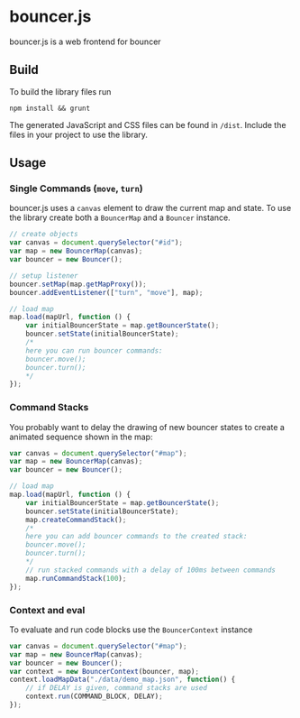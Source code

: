 # bouncer.js
bouncer.js is a web frontend for bouncer

## Build
To build the library files run

```
npm install && grunt
```

The generated JavaScript and CSS files can be found in `/dist`. Include the files in your project to use the library.

## Usage

### Single Commands (`move`, `turn`)
bouncer.js uses a `canvas` element to draw the current map and state. To use the library create both a `BouncerMap` and a `Bouncer` instance.

```javascript
// create objects
var canvas = document.querySelector("#id");
var map = new BouncerMap(canvas);
var bouncer = new Bouncer();

// setup listener
bouncer.setMap(map.getMapProxy());
bouncer.addEventListener(["turn", "move"], map);

// load map
map.load(mapUrl, function () {
    var initialBouncerState = map.getBouncerState();
    bouncer.setState(initialBouncerState);
    /*
    here you can run bouncer commands:
    bouncer.move();
    bouncer.turn();
    */
});
```

### Command Stacks
You probably want to delay the drawing of new bouncer states to create a animated sequence shown in the map:

```javascript
var canvas = document.querySelector("#map");
var map = new BouncerMap(canvas);
var bouncer = new Bouncer();

// load map
map.load(mapUrl, function () {
    var initialBouncerState = map.getBouncerState();
    bouncer.setState(initialBouncerState);
    map.createCommandStack();
    /*
    here you can add bouncer commands to the created stack:
    bouncer.move();
    bouncer.turn();
    */
    // run stacked commands with a delay of 100ms between commands
    map.runCommandStack(100);
});
```

### Context and eval
To evaluate and run code blocks use the `BouncerContext` instance

```javascript
var canvas = document.querySelector("#map");
var map = new BouncerMap(canvas);
var bouncer = new Bouncer();
var context = new BouncerContext(bouncer, map);
context.loadMapData("./data/demo_map.json", function() {
	// if DELAY is given, command stacks are used
	context.run(COMMAND_BLOCK, DELAY);
});

```




